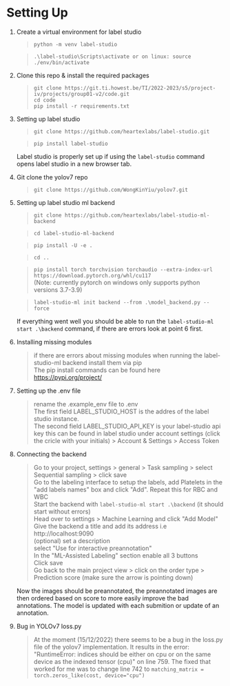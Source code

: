 # Setting Up
1. Create a virtual environment for label studio 
    >`python -m venv label-studio`

    >`.\label-studio\Scripts\activate or on linux: source ./env/bin/activate`

2. Clone this repo & install the required packages
   >`git clone https://git.ti.howest.be/TI/2022-2023/s5/project-iv/projects/group01-v2/code.git`<br>
   > `cd code` <br>
   >`pip install -r requirements.txt` <br>

   
3. Setting up label studio
   >`git clone https://github.com/heartexlabs/label-studio.git`

   >`pip install label-studio`

   Label studio is properly set up if using the `label-studio` command opens label studio in a new browser tab.

4. Git clone the yolov7 repo
   > `git clone https://github.com/WongKinYiu/yolov7.git`

5. Setting up label studio ml backend
    >`git clone https://github.com/heartexlabs/label-studio-ml-backend`

    >`cd label-studio-ml-backend`

    >`pip install -U -e .`

    >`cd ..`

    >`pip install torch torchvision torchaudio --extra-index-url https://download.pytorch.org/whl/cu117` <br>
    (Note: currently pytorch on windows only supports python versions 3.7-3.9)

    >`label-studio-ml init backend --from .\model_backend.py --force`

    If everything went well you should be able to run the `label-studio-ml start .\backend` command, if there are errors look at point 6 first.

6. Installing missing modules
   > if there are errors about missing modules when running the label-studio-ml backend install them via pip <br>
   > The pip install commands can be found here https://pypi.org/project/ 

7. Setting up the .env file <br>
   > rename the .example_env file to .env <br>
   >The first field LABEL_STUDIO_HOST is the addres of the label studio instance. <br>
   >The second field LABEL_STUDIO_API_KEY is your label-studio api key this can be found in label studio under account settings (click the cricle with your initials) > Account & Settings > Access Token

8. Connecting the backend
   >Go to your project, settings > general > Task sampling > select Sequential sampling > click save <br>
   >Go to the labeling interface to setup the labels, add Platelets in the "add labels names" box and click "Add". Repeat this for RBC and WBC <br>
   >Start the backend with `label-studio-ml start .\backend` (it should start without errors)<br>
   >Head over to settings > Machine Learning and click "Add Model" <br>
   >Give the backend a title and add its address i.e http://localhost:9090 <br>
   >(optional) set a description <br>
   >select "Use for interactive preannotation" <br>
   >In the "ML-Assisted Labeling" section enable all 3 buttons <br>
   >Click save <br>
   >Go back to the main project view > click on the order type > Prediction score (make sure the arrow is pointing down) <br>

   Now the images should be preannotated, the preannotated images are then ordered based on score to more easily improve the bad annotations. The model is updated with each submition or update of an annotation.

9. Bug in YOLOv7 loss.py
   > At the moment (15/12/2022) there seems to be a bug in the loss.py file of the yolov7 implementation. It results in the error: "RuntimeError: indices should be either on cpu or on the same device as the indexed tensor (cpu)" on line 759. The fixed that worked for me was to change line 742 to `matching_matrix = torch.zeros_like(cost, device="cpu")`
